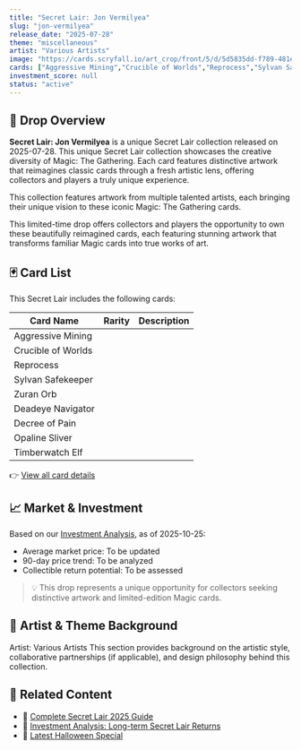 ```yaml
---
title: "Secret Lair: Jon Vermilyea"
slug: "jon-vermilyea"
release_date: "2025-07-28"
theme: "miscellaneous"
artist: "Various Artists"
image: "https://cards.scryfall.io/art_crop/front/5/d/5d5835dd-f789-481e-b9dd-a0910af61326.jpg?1754063911"
cards: ["Aggressive Mining","Crucible of Worlds","Reprocess","Sylvan Safekeeper","Zuran Orb","Deadeye Navigator","Decree of Pain","Opaline Sliver","Timberwatch Elf"]
investment_score: null
status: "active"
---
```


## 💠 Drop Overview
**Secret Lair: Jon Vermilyea** is a unique Secret Lair collection released on 2025-07-28. This unique Secret Lair collection showcases the creative diversity of Magic: The Gathering. Each card features distinctive artwork that reimagines classic cards through a fresh artistic lens, offering collectors and players a truly unique experience.

This collection features artwork from multiple talented artists, each bringing their unique vision to these iconic Magic: The Gathering cards.

This limited-time drop offers collectors and players the opportunity to own these beautifully reimagined cards, each featuring stunning artwork that transforms familiar Magic cards into true works of art.

## 🃏 Card List
This Secret Lair includes the following cards:

| Card Name | Rarity | Description |
|-----------|---------|-------------|
| Aggressive Mining |  |  |
| Crucible of Worlds |  |  |
| Reprocess |  |  |
| Sylvan Safekeeper |  |  |
| Zuran Orb |  |  |
| Deadeye Navigator |  |  |
| Decree of Pain |  |  |
| Opaline Sliver |  |  |
| Timberwatch Elf |  |  |

👉 [View all card details](/cards?drop=jon-vermilyea)

## 📈 Market & Investment
Based on our [Investment Analysis](/investment/jon-vermilyea), as of 2025-10-25:
- Average market price: To be updated
- 90-day price trend: To be analyzed
- Collectible return potential: To be assessed

> 💡 This drop represents a unique opportunity for collectors seeking distinctive artwork and limited-edition Magic cards.

## 🎨 Artist & Theme Background
Artist: Various Artists
This section provides background on the artistic style, collaborative partnerships (if applicable), and design philosophy behind this collection.

## 🔗 Related Content
- 📰 [Complete Secret Lair 2025 Guide](/news/secret-lair-2025-complete-guide)
- 💼 [Investment Analysis: Long-term Secret Lair Returns](/investment)
- 🎃 [Latest Halloween Special](/drops/secret-scare-superdrop-2025)